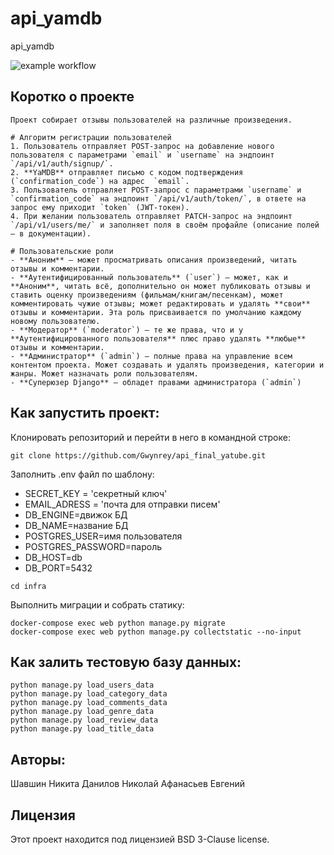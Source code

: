 # api_yamdb
api_yamdb

![example workflow](https://github.com/gwynrey/yamdb_final/actions/workflows/yamdb_workflow.yml/badge.svg)

## Коротко о проекте

    Проект собирает отзывы пользователей на различные произведения.

    # Алгоритм регистрации пользователей
    1. Пользователь отправляет POST-запрос на добавление нового пользователя с параметрами `email` и `username` на эндпоинт `/api/v1/auth/signup/`.
    2. **YaMDB** отправляет письмо с кодом подтверждения (`confirmation_code`) на адрес  `email`.
    3. Пользователь отправляет POST-запрос с параметрами `username` и `confirmation_code` на эндпоинт `/api/v1/auth/token/`, в ответе на запрос ему приходит `token` (JWT-токен).
    4. При желании пользователь отправляет PATCH-запрос на эндпоинт `/api/v1/users/me/` и заполняет поля в своём профайле (описание полей — в документации).

    # Пользовательские роли
    - **Аноним** — может просматривать описания произведений, читать отзывы и комментарии.
    - **Аутентифицированный пользователь** (`user`) — может, как и **Аноним**, читать всё, дополнительно он может публиковать отзывы и ставить оценку произведениям (фильмам/книгам/песенкам), может комментировать чужие отзывы; может редактировать и удалять **свои** отзывы и комментарии. Эта роль присваивается по умолчанию каждому новому пользователю.
    - **Модератор** (`moderator`) — те же права, что и у **Аутентифицированного пользователя** плюс право удалять **любые** отзывы и комментарии.
    - **Администратор** (`admin`) — полные права на управление всем контентом проекта. Может создавать и удалять произведения, категории и жанры. Может назначать роли пользователям. 
    - **Суперюзер Django** — обладет правами администратора (`admin`)

## Как запустить проект:

Клонировать репозиторий и перейти в него в командной строке:

```
git clone https://github.com/Gwynrey/api_final_yatube.git
```

Заполнить .env файл по шаблону:

- SECRET_KEY = 'секретный ключ'
- EMAIL_ADRESS = 'почта для отправки писем'
- DB_ENGINE=движок БД
- DB_NAME=название БД
- POSTGRES_USER=имя пользователя
- POSTGRES_PASSWORD=пароль
- DB_HOST=db
- DB_PORT=5432

```
cd infra
```

Выполнить миграции и собрать статику:

```
docker-compose exec web python manage.py migrate
docker-compose exec web python manage.py collectstatic --no-input 
```

## Как залить тестовую базу данных:

```
python manage.py load_users_data
python manage.py load_category_data
python manage.py load_comments_data
python manage.py load_genre_data
python manage.py load_review_data
python manage.py load_title_data

```


## Авторы:

Шавшин Никита
Данилов Николай
Афанасьев Евгений


## Лицензия

Этот проект находится под лицензией BSD 3-Clause license.
